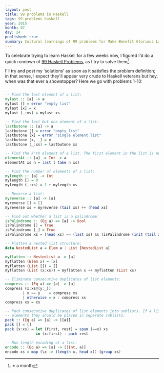 ```yaml
---
layout: post
title: 99 problems in Haskell
tags: 99-problems haskell
year: 2015
month: 07
day: 24
published: true
summary: Cultural learnings of 99 problems for Make Benefit Glorious Language of Haskell
---
```

To celebrate trying to learn Haskell for a few weeks now, I figured I'd do a quick rundown
of [99 Haskell Problems](https://wiki.haskell.org/H-99:_Ninety-Nine_Haskell_Problems), as
I try to solve them[^1].

I'll try and post my 'solutions' as soon as it satisfies the problem definition; in that
sense, I expect they'll appear very crude to Haskell veterans but hey, when was that ever
a showstopper? Here we go with problems 1-10:

```haskell

-- Find the last element of a list:
mylast :: [a] -> a
mylast [] = error "empty list"
mylast [x] = x
mylast (_:xs) = mylast xs

-- Find the last but one element of a list:
lastbutone :: [a] -> a
lastbutone [] = error "empty list"
lastbutone [x] = error "single element list"
lastbutone [x, _] = x
lastbutone (_:xs) = lastbutone xs

-- Find the k'th element of a list. The first element in the list is number 1:
elementAt :: [a] -> Int -> a
elementAt xs n = last ( take n xs)

-- Find the number of elements of a list:
mylength :: [a] -> Int
mylength [] = 0
mylength (_:xs) = 1 + mylength xs

-- Reverse a list:
myreverse :: [a] -> [a]
myreverse [] = []
myreverse xs = myreverse (tail xs) ++ [head xs]

-- Find out whether a list is a palindrome:
isPalindrome :: (Eq a) => [a] -> Bool
isPalindrome [] = True
isPalindrome [_] = True
isPalindrome xs = (head xs) == (last xs) && (isPalindrome (init (tail xs)))

-- Flatten a nested list structure:
data NestedList a = Elem a | List [NestedList a]

myflatten :: NestedList a -> [a]
myflatten (Elem x) = [x]
myflatten (List []) = []
myflatten (List (x:xs)) = myflatten x ++ myflatten (List xs)

-- Eliminate consecutive duplicates of list elements:
compress :: (Eq a) => [a] -> [a]
compress (x:xs@(y:_))
        | x == y    = compress xs
        | otherwise = x : compress xs
compress xs = xs

-- Pack consecutive duplicates of list elements into sublists. If a list contains repeated
-- elements they should be placed in separate sublists:
pack :: (Eq a) => [a] -> [[a]]
pack [] = []
pack (x:xs) = let (first, rest) = span (==x) xs
              in (x:first) : pack rest

-- Run-length encoding of a list:
encode :: (Eq a) => [a] -> [(Int, a)]
encode xs = map (\x -> (length x, head x)) (group xs)
```

[^1]: ± a month
